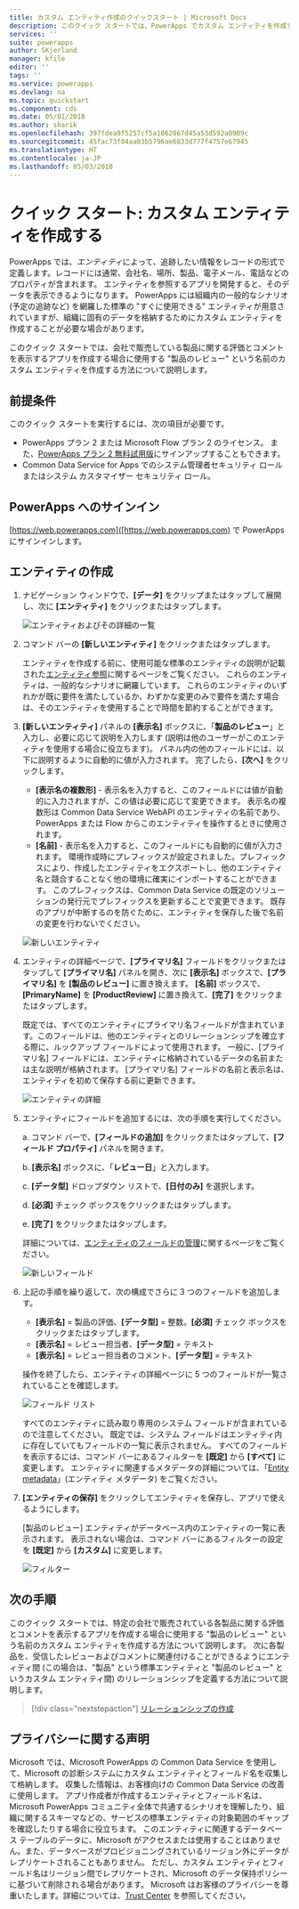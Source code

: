 ```yaml
---
title: カスタム エンティティ作成のクイックスタート | Microsoft Docs
description: このクイック スタートでは、PowerApps でカスタム エンティティを作成する方法について説明します。
services: ''
suite: powerapps
author: SKjerland
manager: kfile
editor: ''
tags: ''
ms.service: powerapps
ms.devlang: na
ms.topic: quickstart
ms.component: cds
ms.date: 05/01/2018
ms.author: sharik
ms.openlocfilehash: 397fdea9f5257cf5a1062867d45a53d592a0909c
ms.sourcegitcommit: 45fac73f04aa03b5796ae6833d777f4757e67945
ms.translationtype: HT
ms.contentlocale: ja-JP
ms.lasthandoff: 05/03/2018
---
```

# <a name="quickstart-create-a-custom-entity"></a>クイック スタート: カスタム エンティティを作成する
PowerApps では、*エンティティ*によって、追跡したい情報をレコードの形式で定義します。レコードには通常、会社名、場所、製品、電子メール、電話などのプロパティが含まれます。 エンティティを参照するアプリを開発すると、そのデータを表示できるようになります。 PowerApps には組織内の一般的なシナリオ (予定の追跡など) を網羅した標準の "すぐに使用できる" エンティティが用意されていますが、組織に固有のデータを格納するためにカスタム エンティティを作成することが必要な場合があります。

このクイック スタートでは、会社で販売している製品に関する評価とコメントを表示するアプリを作成する場合に使用する "製品のレビュー" という名前のカスタム エンティティを作成する方法について説明します。

## <a name="prerequisites"></a>前提条件
このクイック スタートを実行するには、次の項目が必要です。
* PowerApps プラン 2 または Microsoft Flow プラン 2 のライセンス。 また、[PowerApps プラン 2 無料試用版](https://web.powerapps.com/signup?redirect=marketing&email=)にサインアップすることもできます。
* Common Data Service for Apps でのシステム管理者セキュリティ ロールまたはシステム カスタマイザー セキュリティ ロール。

## <a name="sign-in-to-powerapps"></a>PowerApps へのサインイン
[https://web.powerapps.com]([https://web.powerapps.com) で PowerApps にサインインします。

## <a name="create-an-entity"></a>エンティティの作成
1. ナビゲーション ウィンドウで、**[データ]** をクリップまたはタップして展開し、次に **[エンティティ]** をクリックまたはタップします。

    ![エンティティおよびその詳細の一覧](./media/data-platform-cds-create-entity/entitylist.png "エンティティの一覧")

2. コマンド バーの **[新しいエンティティ]** をクリックまたはタップします。

    エンティティを作成する前に、使用可能な標準のエンティティの説明が記載された[エンティティ参照](../../developer/common-data-service/reference/about-entity-reference.md)に関するページをご覧ください。 これらのエンティティは、一般的なシナリオに網羅しています。 これらのエンティティのいずれかが既に要件を満たしているか、わずかな変更のみで要件を満たす場合は、そのエンティティを使用することで時間を節約することができます。 

3. **[新しいエンティティ]** パネルの **[表示名]** ボックスに、「**製品のレビュー**」と入力し、必要に応じて説明を入力します (説明は他のユーザーがこのエンティティを使用する場合に役立ちます)。 パネル内の他のフィールドには、以下に説明するように自動的に値が入力されます。 完了したら、**[次へ]** をクリックします。

    * **[表示名の複数形]** - 表示名を入力すると、このフィールドには値が自動的に入力されますが、この値は必要に応じて変更できます。 表示名の複数形は Common Data Service WebAPI のエンティティの名前であり、PowerApps または Flow からこのエンティティを操作するときに使用されます。
    * **[名前]** - 表示名を入力すると、このフィールドにも自動的に値が入力されます。 環境作成時にプレフィックスが設定されました。プレフィックスにより、作成したエンティティをエクスポートし、他のエンティティ名と競合することなく他の環境に確実にインポートすることができます。 このプレフィックスは、Common Data Service の既定のソリューションの発行元でプレフィックスを更新することで変更できます。 既存のアプリが中断するのを防ぐために、エンティティを保存した後で名前の変更を行わないでください。
     
    ![新しいエンティティ](./media/data-platform-cds-create-entity/newentitypanel.png "[新しいエンティティ] パネル")

4. エンティティの詳細ページで、**[プライマリ名]** フィールドをクリックまたはタップして **[プライマリ名]** パネルを開き、次に **[表示名]** ボックスで、**[プライマリ名]** を **[製品のレビュー]** に置き換えます。 **[名前]** ボックスで、**[PrimaryName]** を **[ProductReview]** に置き換えて、**[完了]** をクリックまたはタップします。
 
    既定では、すべてのエンティティにプライマリ名フィールドが含まれています。このフィールドは、他のエンティティとのリレーションシップを確立する際に、ルックアップ フィールドによって使用されます。 一般に、[プライマリ名] フィールドには、エンティティに格納されているデータの名前または主な説明が格納されます。 [プライマリ名] フィールドの名前と表示名は、エンティティを初めて保存する前に更新できます。

    ![エンティティの詳細](./media/data-platform-cds-create-entity/newentitydetails.png "新しいエンティティの詳細")

5. エンティティにフィールドを追加するには、次の手順を実行してください。
 
    a. コマンド バーで、**[フィールドの追加]** をクリックまたはタップして、**[フィールド プロパティ]** パネルを開きます。

    b. **[表示名]** ボックスに、「**レビュー日**」と入力します。

    c. **[データ型]** ドロップダウン リストで、**[日付のみ]** を選択します。

    d. **[必須]** チェック ボックスをクリックまたはタップします。
    
    e. **[完了]** をクリックまたはタップします。
     
    詳細については、[エンティティのフィールドの管理](data-platform-manage-fields.md)に関するページをご覧ください。

    ![新しいフィールド](./media/data-platform-cds-create-entity/newfieldpanel-2.png "[新しいフィールド] パネル")

6. 上記の手順を繰り返して、次の構成でさらに 3 つのフィールドを追加します。
    * **[表示名]** = 製品の評価、**[データ型]** = 整数。**[必須]** チェック ボックスをクリックまたはタップします。
    * **[表示名]** = レビュー担当者、**[データ型]** = テキスト
    * **[表示名]** = レビュー担当者のコメント、**[データ型]** = テキスト

    操作を終了したら、エンティティの詳細ページに 5 つのフィールドが一覧されていることを確認します。

    ![フィールド リスト](./media/data-platform-cds-create-entity/addedfields.png "フィールドの一覧")

    すべてのエンティティに読み取り専用のシステム フィールドが含まれているので注意してください。 既定では、システム フィールドはエンティティ内に存在していてもフィールドの一覧に表示されません。 すべてのフィールドを表示するには、コマンド バーにあるフィルターを **[既定]** から **[すべて]** に変更します。 エンティティに関連するメタデータの詳細については、「[Entity metadata](../../developer/common-data-service/entity-metadata.md)」(エンティティ メタデータ) をご覧ください。

7. **[エンティティの保存]** をクリックしてエンティティを保存し、アプリで使えるようにします。

    [製品のレビュー] エンティティがデータベース内のエンティティの一覧に表示されます。 表示されない場合は、コマンド バーにあるフィルターの設定を **[既定]** から **[カスタム]** に変更します。

    ![フィルター](./media/data-platform-cds-create-entity/filter.png "フィルターの選択")

## <a name="next-steps"></a>次の手順
このクイック スタートでは、特定の会社で販売されている各製品に関する評価とコメントを表示するアプリを作成する場合に使用する "製品のレビュー" という名前のカスタム エンティティを作成する方法について説明します。 次に各製品を、受信したレビューおよびコメントに関連付けることができるようにエンティティ間 (この場合は、"製品" という標準エンティティと "製品のレビュー" というカスタム エンティティ間) のリレーションシップを定義する方法について説明します。

> [!div class="nextstepaction"]
> [リレーションシップの作成](data-platform-entity-lookup.md)

## <a name="privacy-notice"></a>プライバシーに関する声明
Microsoft では、Microsoft PowerApps の Common Data Service を使用して、Microsoft の診断システムにカスタム エンティティとフィールド名を収集して格納します。 収集した情報は、お客様向けの Common Data Service の改善に使用します。 アプリ作成者が作成するエンティティとフィールド名は、Microsoft PowerApps コミュニティ全体で共通するシナリオを理解したり、組織に関するスキーマなどの、サービスの標準エンティティの対象範囲のギャップを確認したりする場合に役立ちます。 このエンティティに関連するデータベース テーブルのデータに、Microsoft がアクセスまたは使用することはありません。また、データベースがプロビジョニングされているリージョン外にデータがレプリケートされることもありません。 ただし、カスタム エンティティとフィールド名はリージョン間でレプリケートされ、Microsoft のデータ保持ポリシーに基づいて削除される場合があります。 Microsoft はお客様のプライバシーを尊重いたします。詳細については、[Trust Center](https://www.microsoft.com/trustcenter/Privacy/default.aspx) を参照してください。
